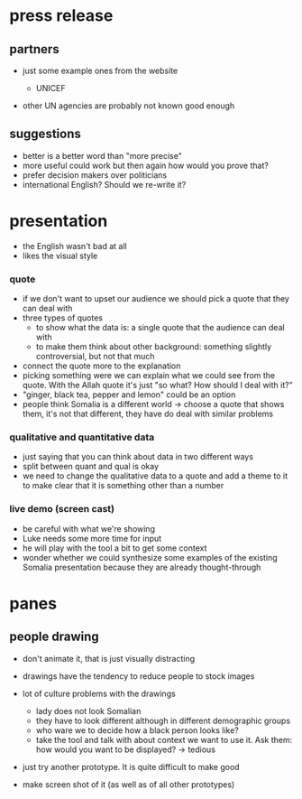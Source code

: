 # press release

## partners

- just some example ones from the website
  - UNICEF

- other UN agencies are probably not known good enough

## suggestions

- better is a better word than "more precise"
- more useful could work but then again how would you prove that?
- prefer decision makers over politicians
- international English? Should we re-write it?

# presentation

- the English wasn't bad at all
- likes the visual style

### quote

- if we don't want to upset our audience we should pick a quote that they can deal with
- three types of quotes
  - to show what the data is: a single quote that the audience can deal with
  - to make them think about other background: something slightly controversial, but not that much
- connect the quote more to the explanation
- picking something were we can explain what we could see from the quote. With the Allah quote it's just "so what? How should I deal with it?"
- "ginger, black tea, pepper and lemon" could be an option
- people think Somalia is a different world -> choose a quote that shows them, it's not that different, they have do deal with similar problems

### qualitative and quantitative data

- just saying that you can think about data in two different ways
- split between quant and qual is okay
- we need to change the qualitative data to a quote and add a theme to it to make clear that it is something other than a number

### live demo (screen cast)

- be careful with what we're showing
- Luke needs some more time for input
- he will play with the tool a bit to get some context
- wonder whether we could synthesize some examples of the existing Somalia presentation because they are already thought-through

# panes

## people drawing

- don't animate it, that is just visually distracting
- drawings have the tendency to reduce people to stock images
- lot of culture problems with the drawings
  - lady does not look Somalian
  - they have to look different although in different demographic groups
  - who ware we to decide how a black person looks like?
  - take the tool and talk with about context we want to use it. Ask them: how would you want to be displayed? -> tedious
- just try another prototype. It is quite difficult to make good

- make screen shot of it (as well as of all other prototypes)